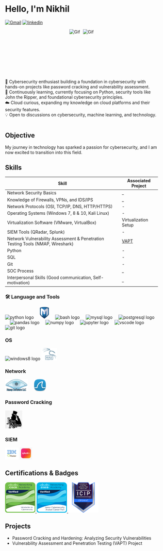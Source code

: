 # Hello, I'm Nikhil
<a href="mailto:nikhilvedpathak6800@gmail.com"><img src="https://img.shields.io/badge/Gmail-D14836?style=for-the-badge&logo=gmail&logoColor=white" alt="Gmail"></a> <a href="https://www.linkedin.com/in/nikhil-vedpathak/"><img src="https://img.shields.io/badge/LinkedIn-0077B5?style=for-the-badge&logo=linkedin&logoColor=white" alt="linkedin"></a> 

<div style="display: flex; justify-content: center;">
  <img height="150" src="https://i.giphy.com/media/v1.Y2lkPTc5MGI3NjExbjZjc3piZmZrM2hjanYxMXkwemc2OGE5Nmc5N20zMWV4cmJlZXMxcCZlcD12MV9pbnRlcm5hbF9naWZfYnlfaWQmY3Q9Zw/077i6AULCXc0FKTj9s/giphy.gif" alt="Gif" style="margin-right: 10px;" />
  <img height="150" src="https://i.giphy.com/media/v1.Y2lkPTc5MGI3NjExYTQwNGhuNmc5cmtuMTJlNjRjc3pxd3RiY2d1c3FpYXF1ZzhuYzk1ZCZlcD12MV9pbnRlcm5hbF9naWZfYnlfaWQmY3Q9Zw/RDZo7znAdn2u7sAcWH/giphy.gif" alt="Gif" />
</div>

🚀 Cybersecurity enthusiast building a foundation in cybersecurity with hands-on projects like password cracking and vulnerability assessment. </br> 🌱 Continuously learning, currently focusing on Python, security tools like John the Ripper, and foundational cybersecurity principles.</br> ☁️ Cloud curious, expanding my knowledge on cloud platforms and their security features. </br> 💡 Open to discussions on cybersecurity, machine learning, and technology. </br> </br>

## Objective

My journey in technology has sparked a passion for cybersecurity, and I am now excited to transition into this field.

## Skills

| Skill                                            | Associated Project         |
|--------------------------------------------------|----------------------------|
| Network Security Basics                          | _ |
| Knowledge of Firewalls, VPNs, and IDS/IPS        | _ |
| Network Protocols (OSI, TCP/IP, DNS, HTTP/HTTPS) |- |
| Operating Systems (Windows 7, 8 & 10, Kali Linux)| - |
| Virtualization Software (VMware, VirtualBox)     | Virtualization Setup |
| SIEM Tools (QRadar, Splunk)            | - |
| Network Vulnerability Assessment & Penetration Testing Tools (NMAP, Wireshark) | <a href="https://github.com/Nikhil7787/VAPT">VAPT</a> |
| Python                                           | - |
| SQL                                              | - |
| Git                                              | - |
| SOC Process                                      | _ |
| Interpersonal Skills (Good communication, Self-motivation) | _ |

<h3 align="left">🛠️ Language and Tools</h3>
<div align="left">
  <img src="https://cdn.jsdelivr.net/gh/devicons/devicon/icons/python/python-original.svg" height="40" alt="python logo" /> 
  <img width="12" /> 
  <img src="https://github.com/Nikhil7787/assets/blob/main/metasploit.png?raw=true" height="40" alt="metasploit logo" />
  <img width="12" /> 
  <img src="https://cdn.jsdelivr.net/gh/devicons/devicon/icons/bash/bash-original.svg" height="40" alt="bash logo" /> 
  <img width="12" /> 
  <img src="https://cdn.jsdelivr.net/gh/devicons/devicon/icons/mysql/mysql-original.svg" height="40" alt="mysql logo" /> 
  <img width="12" /> 
  <img src="https://cdn.jsdelivr.net/gh/devicons/devicon/icons/postgresql/postgresql-original.svg" height="40" alt="postgresql logo" /> 
  <img width="12" /> 
  <img src="https://cdn.jsdelivr.net/gh/devicons/devicon/icons/pandas/pandas-original.svg" height="40" alt="pandas logo" /> 
  <img width="12" /> 
  <img src="https://cdn.jsdelivr.net/gh/devicons/devicon/icons/numpy/numpy-original.svg" height="40" alt="numpy logo" />
  <img width="12" /> 
  <img src="https://cdn.jsdelivr.net/gh/devicons/devicon/icons/jupyter/jupyter-original.svg" height="40" alt="jupyter logo" /> 
  <img width="12" /> 
  <img src="https://cdn.jsdelivr.net/gh/devicons/devicon/icons/vscode/vscode-original.svg" height="40" alt="vscode logo" /> 
  <img width="12" /> 
  <img src="https://cdn.jsdelivr.net/gh/devicons/devicon/icons/git/git-original.svg" height="40" alt="git logo" /> 
</div>

### OS 
<div>
  <img src="https://cdn.jsdelivr.net/gh/devicons/devicon/icons/windows8/windows8-original.svg" height="40" alt="windows8 logo"  />
    <img src="https://github.com/Nikhil7787/assets/blob/main/kali.png?raw=true" height="40" alt="kali linux logo" />
  <img width="12" /> 
</div>  

### Network
<div>
   <img src="https://github.com/Nikhil7787/assets/blob/main/nmap.png?raw=true" height="40" alt="nmap logo" />
  <img width="12" /> 
  <img src="https://github.com/Nikhil7787/assets/blob/main/wireshark.png?raw=true" height="40" alt="wireshark logo" />
  <img width="12" /> 
</div>

### Password Cracking
<div>
    <img src="https://github.com/Nikhil7787/assets/blob/main/JOHN.png" height="60" alt="git logo" />
</div>

### SIEM
<div>
    <img src="https://github.com/Nikhil7787/assets/blob/main/Qradar.png"  height="40" alt="git logo" />
    <img src="https://github.com/Nikhil7787/assets/blob/main/splunk.png"  height="40" alt="git logo" />

</div>

## Certifications & Badges

<a href="https://www.credly.com/badges/f6ef3c5c-d77a-47b8-afa5-57e5eb7e823e/public_url">
    <img src="https://raw.githubusercontent.com/Nikhil7787/assets/main/introduction-to-cybersecurity.png" alt="Credly Badge" width="100"/>
</a> <a href="https://www.credly.com/badges/bce3adcb-f544-4990-ab7c-9f19f7e93208/public_url">
    <img src="https://github.com/Nikhil7787/assets/blob/main/junior-cybersecurity-analyst-career-path.1.png" alt="Credly Badge" width="100"/>
</a> <a href="https://www.credly.com/badges/08c4abbb-9c03-4192-88fa-99e5bf56d135/public_ur">
    <img src="https://raw.githubusercontent.com/Nikhil7787/assets/main/opswat-introduction-to-critical-infrastructure-protection-icip.png" alt="OPSWAT ICIP Badge" width="100"/>
</a>

## Projects
- Password Cracking and Hardening: Analyzing Security Vulnerabilities
- Vulnerability Assessment and Penetration Testing (VAPT) Project

